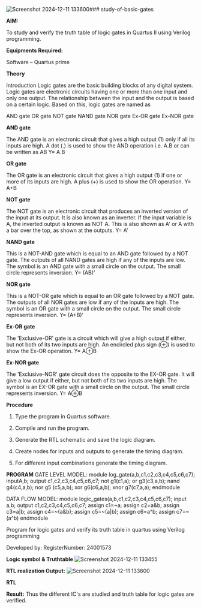 ![Screenshot 2024-12-11 133600](https://github.com/user-attachments/assets/6c247b66-f1c6-4a88-99c3-b47ca7cc326f)### study-of-basic-gates

**AIM:** 

To study and verify the truth table of logic gates in Quartus II using Verilog programming.

**Equipments Required:**

Software – Quartus prime 

**Theory**

Introduction Logic gates are the basic building blocks of any digital system. Logic gates are electronic circuits having one or more than one input and only one output. The relationship between the input and the output is based on a certain logic. Based on this, logic gates are named as

AND gate OR gate NOT gate NAND gate NOR gate Ex-OR gate Ex-NOR gate

**AND gate**

The AND gate is an electronic circuit that gives a high output (1) only if all its inputs are high. A dot (.) is used to show the AND operation i.e. A.B or can be written as AB
Y= A.B

**OR gate** 

The OR gate is an electronic circuit that gives a high output (1) if one or more of its inputs are high. A plus (+) is used to show the OR operation.
Y= A+B

**NOT gate**

The NOT gate is an electronic circuit that produces an inverted version of the input at its output. It is also known as an inverter. If the input variable is A, the inverted output is known as NOT A. This is also shown as A' or A with a bar over the top, as shown at the outputs.
Y= A'

**NAND gate**

This is a NOT-AND gate which is equal to an AND gate followed by a NOT gate. The outputs of all NAND gates are high if any of the inputs are low. The symbol is an AND gate with a small circle on the output. The small circle represents inversion.
Y= (AB)’

**NOR gate**

This is a NOT-OR gate which is equal to an OR gate followed by a NOT gate. The outputs of all NOR gates are low if any of the inputs are high. The symbol is an OR gate with a small circle on the output. The small circle represents inversion.
Y= (A+B)’

**Ex-OR gate**

The 'Exclusive-OR' gate is a circuit which will give a high output if either, but not both of its two inputs are high. An encircled plus sign (⊕) is used to show the Ex-OR operation.
Y= A⊕B

**Ex-NOR gate**

The 'Exclusive-NOR' gate circuit does the opposite to the EX-OR gate. It will give a low output if either, but not both of its two inputs are high. The symbol is an EX-OR gate with a small circle on the output. The small circle represents inversion.
Y= A⊕B

**Procedure** 

1.	Type the program in Quartus software.

2.	Compile and run the program.

3.	Generate the RTL schematic and save the logic diagram.

4.	Create nodes for inputs and outputs to generate the timing diagram.

5.	For different input combinations generate the timing diagram.


**PROGRAM**
GATE LEVEL MODEL:
module log_gate(a,b,c1,c2,c3,c4,c5,c6,c7);
inputA,b;
output c1,c2,c3,c4,c5,c6,c7;
not g1(c1,a);
or g3(c3,a,b);
nand g4(c4,a,b);
nor g5 (c5,a,b);
xor g6(c6,a,b);
xnor g7(c7,a,a);
endmodule

DATA FLOW MODEL:
module logic_gates(a,b,c1,c2,c3,c4,c5,c6,c7);
input a,b;
output c1,c2,c3,c4,c5,c6,c7;
assign c1=~a;
assign c2=a&b;
assign c3=a|b;
assign c4=~(a&b);
assign c5=~(a|b);
assign c6=a^b;
assign c7=~(a^b)
endmodule

Program for logic gates and verify its truth table in quartus using Verilog programming

 Developed by: RegisterNumber: 24001573
 
**Logic symbol & Truthtable**
![Screenshot 2024-12-11 133455](https://github.com/user-attachments/assets/a7d90e18-9862-455c-9de7-324280d2f783)

**RTL realization Output:** 
![Screenshot 2024-12-11 133600](https://github.com/user-attachments/assets/d5214e24-d612-455d-8a0b-ff43f3903ca2)

**RTL**


**Result:**
Thus the different IC's are studied and truth table for logic gates are verified.

